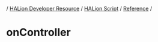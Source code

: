 / [HALion Developer Resource](../..//HALion-Developer-Resource.md) / [HALion Script](./HALion-Script.md) / [Reference](./Reference.md) /

# onController
